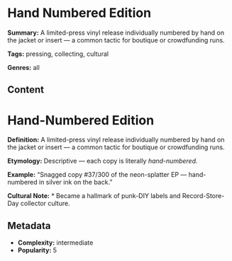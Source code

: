 # Hand Numbered Edition

**Summary:** A limited-press vinyl release individually numbered by hand on the jacket or insert — a common tactic for boutique or crowdfunding runs.

**Tags:** pressing, collecting, cultural

**Genres:** all

## Content

# Hand-Numbered Edition

**Definition:** A limited-press vinyl release individually numbered by hand on the jacket or insert — a common tactic for boutique or crowdfunding runs.

**Etymology:** Descriptive — each copy is literally *hand-numbered.*

**Example:** “Snagged copy #37/300 of the neon-splatter EP — hand-numbered in silver ink on the back.”

**Cultural Note:** * Became a hallmark of punk-DIY labels and Record-Store-Day collector culture.

## Metadata

- **Complexity:** intermediate
- **Popularity:** 5
